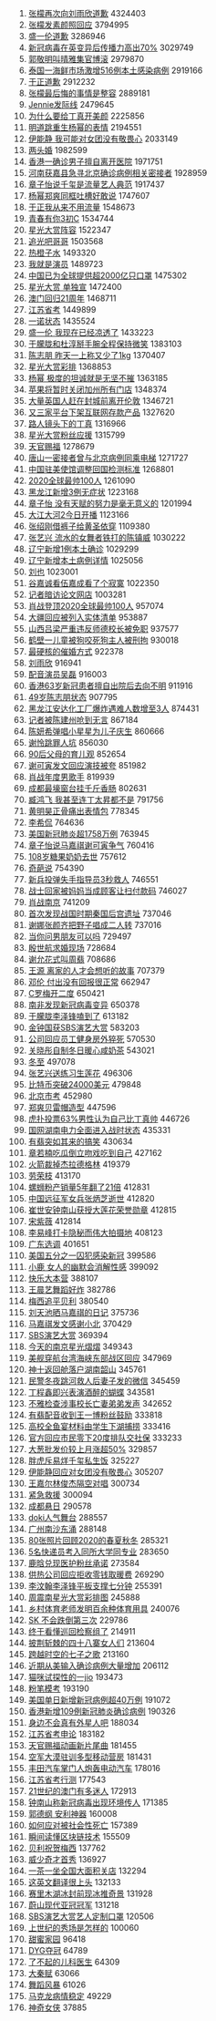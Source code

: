 1. [张檬再次向刘雨欣道歉](https://s.weibo.com/weibo?q=%E5%BC%A0%E6%AA%AC%E5%86%8D%E6%AC%A1%E5%90%91%E5%88%98%E9%9B%A8%E6%AC%A3%E9%81%93%E6%AD%89&Refer=top) 4324403
1. [张檬发素颜照回应](https://s.weibo.com/weibo?q=%E5%BC%A0%E6%AA%AC%E5%8F%91%E7%B4%A0%E9%A2%9C%E7%85%A7%E5%9B%9E%E5%BA%94&Refer=top) 3794995
1. [盛一伦道歉](https://s.weibo.com/weibo?q=%23%E7%9B%9B%E4%B8%80%E4%BC%A6%E9%81%93%E6%AD%89%23&Refer=top) 3286946
1. [新冠病毒在英变异后传播力高出70%](https://s.weibo.com/weibo?q=%23%E6%96%B0%E5%86%A0%E7%97%85%E6%AF%92%E5%9C%A8%E8%8B%B1%E5%8F%98%E5%BC%82%E5%90%8E%E4%BC%A0%E6%92%AD%E5%8A%9B%E9%AB%98%E5%87%BA70%25%23&Refer=top) 3029749
1. [郭敬明叫晴雅集官博滚](https://s.weibo.com/weibo?q=%23%E9%83%AD%E6%95%AC%E6%98%8E%E5%8F%AB%E6%99%B4%E9%9B%85%E9%9B%86%E5%AE%98%E5%8D%9A%E6%BB%9A%23&Refer=top) 2979870
1. [泰国一海鲜市场激增516例本土感染病例](https://s.weibo.com/weibo?q=%23%E6%B3%B0%E5%9B%BD%E4%B8%80%E6%B5%B7%E9%B2%9C%E5%B8%82%E5%9C%BA%E6%BF%80%E5%A2%9E516%E4%BE%8B%E6%9C%AC%E5%9C%9F%E6%84%9F%E6%9F%93%E7%97%85%E4%BE%8B%23&Refer=top) 2919166
1. [于正道歉](https://s.weibo.com/weibo?q=%23%E4%BA%8E%E6%AD%A3%E9%81%93%E6%AD%89%23&Refer=top) 2912232
1. [张檬最后悔的事情是整容](https://s.weibo.com/weibo?q=%23%E5%BC%A0%E6%AA%AC%E6%9C%80%E5%90%8E%E6%82%94%E7%9A%84%E4%BA%8B%E6%83%85%E6%98%AF%E6%95%B4%E5%AE%B9%23&Refer=top) 2889181
1. [Jennie发际线](https://s.weibo.com/weibo?q=%23Jennie%E5%8F%91%E9%99%85%E7%BA%BF%23&Refer=top) 2479645
1. [为什么要给丁真开美颜](https://s.weibo.com/weibo?q=%E4%B8%BA%E4%BB%80%E4%B9%88%E8%A6%81%E7%BB%99%E4%B8%81%E7%9C%9F%E5%BC%80%E7%BE%8E%E9%A2%9C&Refer=top) 2225856
1. [明道跳重生杨幂的表情](https://s.weibo.com/weibo?q=%23%E6%98%8E%E9%81%93%E8%B7%B3%E9%87%8D%E7%94%9F%E6%9D%A8%E5%B9%82%E7%9A%84%E8%A1%A8%E6%83%85%23&Refer=top) 2194551
1. [伊能静 我可能对女团没有敬畏心](https://s.weibo.com/weibo?q=%E4%BC%8A%E8%83%BD%E9%9D%99%20%E6%88%91%E5%8F%AF%E8%83%BD%E5%AF%B9%E5%A5%B3%E5%9B%A2%E6%B2%A1%E6%9C%89%E6%95%AC%E7%95%8F%E5%BF%83&Refer=top) 2033149
1. [两头婚](https://s.weibo.com/weibo?q=%E4%B8%A4%E5%A4%B4%E5%A9%9A&Refer=top) 1982599
1. [香港一确诊男子擅自离开医院](https://s.weibo.com/weibo?q=%23%E9%A6%99%E6%B8%AF%E4%B8%80%E7%A1%AE%E8%AF%8A%E7%94%B7%E5%AD%90%E6%93%85%E8%87%AA%E7%A6%BB%E5%BC%80%E5%8C%BB%E9%99%A2%23&Refer=top) 1971751
1. [河南获嘉县急寻北京确诊病例相关密接者](https://s.weibo.com/weibo?q=%23%E6%B2%B3%E5%8D%97%E8%8E%B7%E5%98%89%E5%8E%BF%E6%80%A5%E5%AF%BB%E5%8C%97%E4%BA%AC%E7%A1%AE%E8%AF%8A%E7%97%85%E4%BE%8B%E7%9B%B8%E5%85%B3%E5%AF%86%E6%8E%A5%E8%80%85%23&Refer=top) 1928959
1. [章子怡说千玺是流量艺人典范](https://s.weibo.com/weibo?q=%23%E7%AB%A0%E5%AD%90%E6%80%A1%E8%AF%B4%E5%8D%83%E7%8E%BA%E6%98%AF%E6%B5%81%E9%87%8F%E8%89%BA%E4%BA%BA%E5%85%B8%E8%8C%83%23&Refer=top) 1917437
1. [杨幂郑爽同框吐槽好敢说](https://s.weibo.com/weibo?q=%23%E6%9D%A8%E5%B9%82%E9%83%91%E7%88%BD%E5%90%8C%E6%A1%86%E5%90%90%E6%A7%BD%E5%A5%BD%E6%95%A2%E8%AF%B4%23&Refer=top) 1747607
1. [于正我从来不用流量](https://s.weibo.com/weibo?q=%23%E4%BA%8E%E6%AD%A3%E6%88%91%E4%BB%8E%E6%9D%A5%E4%B8%8D%E7%94%A8%E6%B5%81%E9%87%8F%23&Refer=top) 1548673
1. [青春有你3初C](https://s.weibo.com/weibo?q=%23%E9%9D%92%E6%98%A5%E6%9C%89%E4%BD%A03%E5%88%9DC%23&Refer=top) 1534744
1. [星光大赏阵容](https://s.weibo.com/weibo?q=%E6%98%9F%E5%85%89%E5%A4%A7%E8%B5%8F%E9%98%B5%E5%AE%B9&Refer=top) 1522347
1. [追光吧哥哥](https://s.weibo.com/weibo?q=%E8%BF%BD%E5%85%89%E5%90%A7%E5%93%A5%E5%93%A5&Refer=top) 1503568
1. [热橙子水](https://s.weibo.com/weibo?q=%E7%83%AD%E6%A9%99%E5%AD%90%E6%B0%B4&Refer=top) 1493320
1. [我就是演员](https://s.weibo.com/weibo?q=%E6%88%91%E5%B0%B1%E6%98%AF%E6%BC%94%E5%91%98&Refer=top) 1489723
1. [中国已为全球提供超2000亿只口罩](https://s.weibo.com/weibo?q=%23%E4%B8%AD%E5%9B%BD%E5%B7%B2%E4%B8%BA%E5%85%A8%E7%90%83%E6%8F%90%E4%BE%9B%E8%B6%852000%E4%BA%BF%E5%8F%AA%E5%8F%A3%E7%BD%A9%23&Refer=top) 1475302
1. [星光大赏 单独宣](https://s.weibo.com/weibo?q=%E6%98%9F%E5%85%89%E5%A4%A7%E8%B5%8F%20%E5%8D%95%E7%8B%AC%E5%AE%A3&Refer=top) 1472400
1. [澳门回归21周年](https://s.weibo.com/weibo?q=%23%E6%BE%B3%E9%97%A8%E5%9B%9E%E5%BD%9221%E5%91%A8%E5%B9%B4%23&Refer=top) 1468711
1. [江苏省考](https://s.weibo.com/weibo?q=%E6%B1%9F%E8%8B%8F%E7%9C%81%E8%80%83&Refer=top) 1449899
1. [一诺状态](https://s.weibo.com/weibo?q=%23%E4%B8%80%E8%AF%BA%E7%8A%B6%E6%80%81%23&Refer=top) 1435524
1. [盛一伦 我现在已经凉透了](https://s.weibo.com/weibo?q=%E7%9B%9B%E4%B8%80%E4%BC%A6%20%E6%88%91%E7%8E%B0%E5%9C%A8%E5%B7%B2%E7%BB%8F%E5%87%89%E9%80%8F%E4%BA%86&Refer=top) 1433223
1. [于朦胧和杜淳掰手腕全程保持微笑](https://s.weibo.com/weibo?q=%E4%BA%8E%E6%9C%A6%E8%83%A7%E5%92%8C%E6%9D%9C%E6%B7%B3%E6%8E%B0%E6%89%8B%E8%85%95%E5%85%A8%E7%A8%8B%E4%BF%9D%E6%8C%81%E5%BE%AE%E7%AC%91&Refer=top) 1383103
1. [陈志朋 昨天一上称又少了1kg](https://s.weibo.com/weibo?q=%E9%99%88%E5%BF%97%E6%9C%8B%20%E6%98%A8%E5%A4%A9%E4%B8%80%E4%B8%8A%E7%A7%B0%E5%8F%88%E5%B0%91%E4%BA%861kg&Refer=top) 1370407
1. [星光大赏彩排](https://s.weibo.com/weibo?q=%E6%98%9F%E5%85%89%E5%A4%A7%E8%B5%8F%E5%BD%A9%E6%8E%92&Refer=top) 1368853
1. [杨幂 极度的坦诚就是无坚不摧](https://s.weibo.com/weibo?q=%E6%9D%A8%E5%B9%82%20%E6%9E%81%E5%BA%A6%E7%9A%84%E5%9D%A6%E8%AF%9A%E5%B0%B1%E6%98%AF%E6%97%A0%E5%9D%9A%E4%B8%8D%E6%91%A7&Refer=top) 1363185
1. [苹果将暂时关闭加州所有门店](https://s.weibo.com/weibo?q=%E8%8B%B9%E6%9E%9C%E5%B0%86%E6%9A%82%E6%97%B6%E5%85%B3%E9%97%AD%E5%8A%A0%E5%B7%9E%E6%89%80%E6%9C%89%E9%97%A8%E5%BA%97&Refer=top) 1348374
1. [大量英国人赶在封城前离开伦敦](https://s.weibo.com/weibo?q=%23%E5%A4%A7%E9%87%8F%E8%8B%B1%E5%9B%BD%E4%BA%BA%E8%B5%B6%E5%9C%A8%E5%B0%81%E5%9F%8E%E5%89%8D%E7%A6%BB%E5%BC%80%E4%BC%A6%E6%95%A6%23&Refer=top) 1346721
1. [又三家平台下架互联网存款产品](https://s.weibo.com/weibo?q=%E5%8F%88%E4%B8%89%E5%AE%B6%E5%B9%B3%E5%8F%B0%E4%B8%8B%E6%9E%B6%E4%BA%92%E8%81%94%E7%BD%91%E5%AD%98%E6%AC%BE%E4%BA%A7%E5%93%81&Refer=top) 1327620
1. [路人镜头下的丁真](https://s.weibo.com/weibo?q=%23%E8%B7%AF%E4%BA%BA%E9%95%9C%E5%A4%B4%E4%B8%8B%E7%9A%84%E4%B8%81%E7%9C%9F%23&Refer=top) 1316966
1. [星光大赏粉丝应援](https://s.weibo.com/weibo?q=%E6%98%9F%E5%85%89%E5%A4%A7%E8%B5%8F%E7%B2%89%E4%B8%9D%E5%BA%94%E6%8F%B4&Refer=top) 1315799
1. [天官赐福](https://s.weibo.com/weibo?q=%E5%A4%A9%E5%AE%98%E8%B5%90%E7%A6%8F&Refer=top) 1278679
1. [唐山一密接者曾与北京病例同乘电梯](https://s.weibo.com/weibo?q=%23%E5%94%90%E5%B1%B1%E4%B8%80%E5%AF%86%E6%8E%A5%E8%80%85%E6%9B%BE%E4%B8%8E%E5%8C%97%E4%BA%AC%E7%97%85%E4%BE%8B%E5%90%8C%E4%B9%98%E7%94%B5%E6%A2%AF%23&Refer=top) 1271727
1. [中国驻美使馆调整回国检测标准](https://s.weibo.com/weibo?q=%E4%B8%AD%E5%9B%BD%E9%A9%BB%E7%BE%8E%E4%BD%BF%E9%A6%86%E8%B0%83%E6%95%B4%E5%9B%9E%E5%9B%BD%E6%A3%80%E6%B5%8B%E6%A0%87%E5%87%86&Refer=top) 1268801
1. [2020全球最帅100人](https://s.weibo.com/weibo?q=%232020%E5%85%A8%E7%90%83%E6%9C%80%E5%B8%85100%E4%BA%BA%23&Refer=top) 1261090
1. [黑龙江新增3例无症状](https://s.weibo.com/weibo?q=%E9%BB%91%E9%BE%99%E6%B1%9F%E6%96%B0%E5%A2%9E3%E4%BE%8B%E6%97%A0%E7%97%87%E7%8A%B6&Refer=top) 1223168
1. [章子怡 没有天赋的努力是毫无意义的](https://s.weibo.com/weibo?q=%E7%AB%A0%E5%AD%90%E6%80%A1%20%E6%B2%A1%E6%9C%89%E5%A4%A9%E8%B5%8B%E7%9A%84%E5%8A%AA%E5%8A%9B%E6%98%AF%E6%AF%AB%E6%97%A0%E6%84%8F%E4%B9%89%E7%9A%84&Refer=top) 1201994
1. [大江大河2今日开播](https://s.weibo.com/weibo?q=%23%E5%A4%A7%E6%B1%9F%E5%A4%A7%E6%B2%B32%E4%BB%8A%E6%97%A5%E5%BC%80%E6%92%AD%23&Refer=top) 1123166
1. [张绍刚借裤子给黄圣依穿](https://s.weibo.com/weibo?q=%23%E5%BC%A0%E7%BB%8D%E5%88%9A%E5%80%9F%E8%A3%A4%E5%AD%90%E7%BB%99%E9%BB%84%E5%9C%A3%E4%BE%9D%E7%A9%BF%23&Refer=top) 1109380
1. [张艺兴 流水的女舞者铁打的陈镇威](https://s.weibo.com/weibo?q=%E5%BC%A0%E8%89%BA%E5%85%B4%20%E6%B5%81%E6%B0%B4%E7%9A%84%E5%A5%B3%E8%88%9E%E8%80%85%E9%93%81%E6%89%93%E7%9A%84%E9%99%88%E9%95%87%E5%A8%81&Refer=top) 1030222
1. [辽宁新增1例本土确诊](https://s.weibo.com/weibo?q=%23%E8%BE%BD%E5%AE%81%E6%96%B0%E5%A2%9E1%E4%BE%8B%E6%9C%AC%E5%9C%9F%E7%A1%AE%E8%AF%8A%23&Refer=top) 1029299
1. [辽宁新增本土病例详情](https://s.weibo.com/weibo?q=%23%E8%BE%BD%E5%AE%81%E6%96%B0%E5%A2%9E%E6%9C%AC%E5%9C%9F%E7%97%85%E4%BE%8B%E8%AF%A6%E6%83%85%23&Refer=top) 1025056
1. [刘也](https://s.weibo.com/weibo?q=%E5%88%98%E4%B9%9F&Refer=top) 1023001
1. [谷嘉诚看伍嘉成看了个寂寞](https://s.weibo.com/weibo?q=%23%E8%B0%B7%E5%98%89%E8%AF%9A%E7%9C%8B%E4%BC%8D%E5%98%89%E6%88%90%E7%9C%8B%E4%BA%86%E4%B8%AA%E5%AF%82%E5%AF%9E%23&Refer=top) 1022350
1. [记者暗访论文网店](https://s.weibo.com/weibo?q=%23%E8%AE%B0%E8%80%85%E6%9A%97%E8%AE%BF%E8%AE%BA%E6%96%87%E7%BD%91%E5%BA%97%23&Refer=top) 1003281
1. [肖战登顶2020全球最帅100人](https://s.weibo.com/weibo?q=%E8%82%96%E6%88%98%E7%99%BB%E9%A1%B62020%E5%85%A8%E7%90%83%E6%9C%80%E5%B8%85100%E4%BA%BA&Refer=top) 957074
1. [大疆回应被列入实体清单](https://s.weibo.com/weibo?q=%23%E5%A4%A7%E7%96%86%E5%9B%9E%E5%BA%94%E8%A2%AB%E5%88%97%E5%85%A5%E5%AE%9E%E4%BD%93%E6%B8%85%E5%8D%95%23&Refer=top) 953887
1. [山西吕梁严重违反师德校长被免职](https://s.weibo.com/weibo?q=%23%E5%B1%B1%E8%A5%BF%E5%90%95%E6%A2%81%E4%B8%A5%E9%87%8D%E8%BF%9D%E5%8F%8D%E5%B8%88%E5%BE%B7%E6%A0%A1%E9%95%BF%E8%A2%AB%E5%85%8D%E8%81%8C%23&Refer=top) 937577
1. [鹤壁一儿童被狗咬死狗主人被刑拘](https://s.weibo.com/weibo?q=%23%E9%B9%A4%E5%A3%81%E4%B8%80%E5%84%BF%E7%AB%A5%E8%A2%AB%E7%8B%97%E5%92%AC%E6%AD%BB%E7%8B%97%E4%B8%BB%E4%BA%BA%E8%A2%AB%E5%88%91%E6%8B%98%23&Refer=top) 930018
1. [最硬核的催婚方式](https://s.weibo.com/weibo?q=%23%E6%9C%80%E7%A1%AC%E6%A0%B8%E7%9A%84%E5%82%AC%E5%A9%9A%E6%96%B9%E5%BC%8F%23&Refer=top) 922378
1. [刘雨欣](https://s.weibo.com/weibo?q=%E5%88%98%E9%9B%A8%E6%AC%A3&Refer=top) 916941
1. [配音演员吴磊](https://s.weibo.com/weibo?q=%23%E9%85%8D%E9%9F%B3%E6%BC%94%E5%91%98%E5%90%B4%E7%A3%8A%23&Refer=top) 916003
1. [香港63岁新冠患者擅自出院后去向不明](https://s.weibo.com/weibo?q=%23%E9%A6%99%E6%B8%AF63%E5%B2%81%E6%96%B0%E5%86%A0%E6%82%A3%E8%80%85%E6%93%85%E8%87%AA%E5%87%BA%E9%99%A2%E5%90%8E%E5%8E%BB%E5%90%91%E4%B8%8D%E6%98%8E%23&Refer=top) 911916
1. [49岁陈志朋状态](https://s.weibo.com/weibo?q=49%E5%B2%81%E9%99%88%E5%BF%97%E6%9C%8B%E7%8A%B6%E6%80%81&Refer=top) 907795
1. [黑龙江安达化工厂爆炸遇难人数增至3人](https://s.weibo.com/weibo?q=%23%E9%BB%91%E9%BE%99%E6%B1%9F%E5%AE%89%E8%BE%BE%E5%8C%96%E5%B7%A5%E5%8E%82%E7%88%86%E7%82%B8%E9%81%87%E9%9A%BE%E4%BA%BA%E6%95%B0%E5%A2%9E%E8%87%B33%E4%BA%BA%23&Refer=top) 874431
1. [记者被陈建州呛到无言](https://s.weibo.com/weibo?q=%E8%AE%B0%E8%80%85%E8%A2%AB%E9%99%88%E5%BB%BA%E5%B7%9E%E5%91%9B%E5%88%B0%E6%97%A0%E8%A8%80&Refer=top) 867184
1. [陈妍希弹唱小星星为儿子庆生](https://s.weibo.com/weibo?q=%E9%99%88%E5%A6%8D%E5%B8%8C%E5%BC%B9%E5%94%B1%E5%B0%8F%E6%98%9F%E6%98%9F%E4%B8%BA%E5%84%BF%E5%AD%90%E5%BA%86%E7%94%9F&Refer=top) 860666
1. [谢怜跳罪人坑](https://s.weibo.com/weibo?q=%23%E8%B0%A2%E6%80%9C%E8%B7%B3%E7%BD%AA%E4%BA%BA%E5%9D%91%23&Refer=top) 856030
1. [90后父母的育儿观](https://s.weibo.com/weibo?q=%2390%E5%90%8E%E7%88%B6%E6%AF%8D%E7%9A%84%E8%82%B2%E5%84%BF%E8%A7%82%23&Refer=top) 852654
1. [谢可寅发文回应演技被夸](https://s.weibo.com/weibo?q=%23%E8%B0%A2%E5%8F%AF%E5%AF%85%E5%8F%91%E6%96%87%E5%9B%9E%E5%BA%94%E6%BC%94%E6%8A%80%E8%A2%AB%E5%A4%B8%23&Refer=top) 851982
1. [肖战年度男歌手](https://s.weibo.com/weibo?q=%23%E8%82%96%E6%88%98%E5%B9%B4%E5%BA%A6%E7%94%B7%E6%AD%8C%E6%89%8B%23&Refer=top) 819939
1. [成都最壕窗台挂千斤香肠](https://s.weibo.com/weibo?q=%E6%88%90%E9%83%BD%E6%9C%80%E5%A3%95%E7%AA%97%E5%8F%B0%E6%8C%82%E5%8D%83%E6%96%A4%E9%A6%99%E8%82%A0&Refer=top) 802631
1. [臧鸿飞 我甚至连丁太昇都不是](https://s.weibo.com/weibo?q=%E8%87%A7%E9%B8%BF%E9%A3%9E%20%E6%88%91%E7%94%9A%E8%87%B3%E8%BF%9E%E4%B8%81%E5%A4%AA%E6%98%87%E9%83%BD%E4%B8%8D%E6%98%AF&Refer=top) 791756
1. [黄明昊正骨痛出表情包](https://s.weibo.com/weibo?q=%23%E9%BB%84%E6%98%8E%E6%98%8A%E6%AD%A3%E9%AA%A8%E7%97%9B%E5%87%BA%E8%A1%A8%E6%83%85%E5%8C%85%23&Refer=top) 778345
1. [李希侃](https://s.weibo.com/weibo?q=%E6%9D%8E%E5%B8%8C%E4%BE%83&Refer=top) 764636
1. [美国新冠肺炎超1758万例](https://s.weibo.com/weibo?q=%23%E7%BE%8E%E5%9B%BD%E6%96%B0%E5%86%A0%E8%82%BA%E7%82%8E%E8%B6%851758%E4%B8%87%E4%BE%8B%23&Refer=top) 763945
1. [章子怡说马嘉祺谢可寅争气](https://s.weibo.com/weibo?q=%23%E7%AB%A0%E5%AD%90%E6%80%A1%E8%AF%B4%E9%A9%AC%E5%98%89%E7%A5%BA%E8%B0%A2%E5%8F%AF%E5%AF%85%E4%BA%89%E6%B0%94%23&Refer=top) 760416
1. [108岁糖果奶奶去世](https://s.weibo.com/weibo?q=%23108%E5%B2%81%E7%B3%96%E6%9E%9C%E5%A5%B6%E5%A5%B6%E5%8E%BB%E4%B8%96%23&Refer=top) 757612
1. [奇葩说](https://s.weibo.com/weibo?q=%E5%A5%87%E8%91%A9%E8%AF%B4&Refer=top) 754390
1. [新兵投弹失手指导员3秒救人](https://s.weibo.com/weibo?q=%E6%96%B0%E5%85%B5%E6%8A%95%E5%BC%B9%E5%A4%B1%E6%89%8B%E6%8C%87%E5%AF%BC%E5%91%983%E7%A7%92%E6%95%91%E4%BA%BA&Refer=top) 746551
1. [战士回家被妈妈当成顾客让扫付款码](https://s.weibo.com/weibo?q=%23%E6%88%98%E5%A3%AB%E5%9B%9E%E5%AE%B6%E8%A2%AB%E5%A6%88%E5%A6%88%E5%BD%93%E6%88%90%E9%A1%BE%E5%AE%A2%E8%AE%A9%E6%89%AB%E4%BB%98%E6%AC%BE%E7%A0%81%23&Refer=top) 746027
1. [肖战南京](https://s.weibo.com/weibo?q=%E8%82%96%E6%88%98%E5%8D%97%E4%BA%AC&Refer=top) 741209
1. [首次发现战国时期秦国后宫遗址](https://s.weibo.com/weibo?q=%E9%A6%96%E6%AC%A1%E5%8F%91%E7%8E%B0%E6%88%98%E5%9B%BD%E6%97%B6%E6%9C%9F%E7%A7%A6%E5%9B%BD%E5%90%8E%E5%AE%AB%E9%81%97%E5%9D%80&Refer=top) 737046
1. [谢娜张颜齐把野子唱成二人转](https://s.weibo.com/weibo?q=%23%E8%B0%A2%E5%A8%9C%E5%BC%A0%E9%A2%9C%E9%BD%90%E6%8A%8A%E9%87%8E%E5%AD%90%E5%94%B1%E6%88%90%E4%BA%8C%E4%BA%BA%E8%BD%AC%23&Refer=top) 737016
1. [当你问男朋友可以吗](https://s.weibo.com/weibo?q=%23%E5%BD%93%E4%BD%A0%E9%97%AE%E7%94%B7%E6%9C%8B%E5%8F%8B%E5%8F%AF%E4%BB%A5%E5%90%97%23&Refer=top) 729497
1. [殷世航求婚现场](https://s.weibo.com/weibo?q=%23%E6%AE%B7%E4%B8%96%E8%88%AA%E6%B1%82%E5%A9%9A%E7%8E%B0%E5%9C%BA%23&Refer=top) 728684
1. [谢允花式叫周翡](https://s.weibo.com/weibo?q=%23%E8%B0%A2%E5%85%81%E8%8A%B1%E5%BC%8F%E5%8F%AB%E5%91%A8%E7%BF%A1%23&Refer=top) 708686
1. [王源 离家的人才会想听的故事](https://s.weibo.com/weibo?q=%E7%8E%8B%E6%BA%90%20%E7%A6%BB%E5%AE%B6%E7%9A%84%E4%BA%BA%E6%89%8D%E4%BC%9A%E6%83%B3%E5%90%AC%E7%9A%84%E6%95%85%E4%BA%8B&Refer=top) 707379
1. [邓伦 付出没有回报很正常](https://s.weibo.com/weibo?q=%E9%82%93%E4%BC%A6%20%E4%BB%98%E5%87%BA%E6%B2%A1%E6%9C%89%E5%9B%9E%E6%8A%A5%E5%BE%88%E6%AD%A3%E5%B8%B8&Refer=top) 662947
1. [C罗梅开二度](https://s.weibo.com/weibo?q=C%E7%BD%97%E6%A2%85%E5%BC%80%E4%BA%8C%E5%BA%A6&Refer=top) 650421
1. [南非发现新冠病毒变异](https://s.weibo.com/weibo?q=%23%E5%8D%97%E9%9D%9E%E5%8F%91%E7%8E%B0%E6%96%B0%E5%86%A0%E7%97%85%E6%AF%92%E5%8F%98%E5%BC%82%23&Refer=top) 650378
1. [于朦胧李泽锋嗑到了](https://s.weibo.com/weibo?q=%23%E4%BA%8E%E6%9C%A6%E8%83%A7%E6%9D%8E%E6%B3%BD%E9%94%8B%E5%97%91%E5%88%B0%E4%BA%86%23&Refer=top) 613182
1. [金钟国获SBS演艺大赏](https://s.weibo.com/weibo?q=%E9%87%91%E9%92%9F%E5%9B%BD%E8%8E%B7SBS%E6%BC%94%E8%89%BA%E5%A4%A7%E8%B5%8F&Refer=top) 583203
1. [公司回应员工健身房外猝死](https://s.weibo.com/weibo?q=%E5%85%AC%E5%8F%B8%E5%9B%9E%E5%BA%94%E5%91%98%E5%B7%A5%E5%81%A5%E8%BA%AB%E6%88%BF%E5%A4%96%E7%8C%9D%E6%AD%BB&Refer=top) 570530
1. [关晓彤自制冬日暖心咸奶茶](https://s.weibo.com/weibo?q=%E5%85%B3%E6%99%93%E5%BD%A4%E8%87%AA%E5%88%B6%E5%86%AC%E6%97%A5%E6%9A%96%E5%BF%83%E5%92%B8%E5%A5%B6%E8%8C%B6&Refer=top) 543021
1. [冬至](https://s.weibo.com/weibo?q=%E5%86%AC%E8%87%B3&Refer=top) 497078
1. [张艺兴送练习生莲花](https://s.weibo.com/weibo?q=%23%E5%BC%A0%E8%89%BA%E5%85%B4%E9%80%81%E7%BB%83%E4%B9%A0%E7%94%9F%E8%8E%B2%E8%8A%B1%23&Refer=top) 496306
1. [比特币突破24000美元](https://s.weibo.com/weibo?q=%E6%AF%94%E7%89%B9%E5%B8%81%E7%AA%81%E7%A0%B424000%E7%BE%8E%E5%85%83&Refer=top) 479848
1. [北京市考](https://s.weibo.com/weibo?q=%E5%8C%97%E4%BA%AC%E5%B8%82%E8%80%83&Refer=top) 452980
1. [郑爽贝雷帽造型](https://s.weibo.com/weibo?q=%23%E9%83%91%E7%88%BD%E8%B4%9D%E9%9B%B7%E5%B8%BD%E9%80%A0%E5%9E%8B%23&Refer=top) 447596
1. [虎扑投票63%男性认为自己比丁真帅](https://s.weibo.com/weibo?q=%23%E8%99%8E%E6%89%91%E6%8A%95%E7%A5%A863%25%E7%94%B7%E6%80%A7%E8%AE%A4%E4%B8%BA%E8%87%AA%E5%B7%B1%E6%AF%94%E4%B8%81%E7%9C%9F%E5%B8%85%23&Refer=top) 446726
1. [国网湖南电力全面进入战时状态](https://s.weibo.com/weibo?q=%23%E5%9B%BD%E7%BD%91%E6%B9%96%E5%8D%97%E7%94%B5%E5%8A%9B%E5%85%A8%E9%9D%A2%E8%BF%9B%E5%85%A5%E6%88%98%E6%97%B6%E7%8A%B6%E6%80%81%23&Refer=top) 435331
1. [有翡突如其来的搞笑](https://s.weibo.com/weibo?q=%23%E6%9C%89%E7%BF%A1%E7%AA%81%E5%A6%82%E5%85%B6%E6%9D%A5%E7%9A%84%E6%90%9E%E7%AC%91%23&Refer=top) 430634
1. [章若楠吃瓜倒立吻戏吃到自己](https://s.weibo.com/weibo?q=%23%E7%AB%A0%E8%8B%A5%E6%A5%A0%E5%90%83%E7%93%9C%E5%80%92%E7%AB%8B%E5%90%BB%E6%88%8F%E5%90%83%E5%88%B0%E8%87%AA%E5%B7%B1%23&Refer=top) 427162
1. [火箭裁掉杰拉德格林](https://s.weibo.com/weibo?q=%E7%81%AB%E7%AE%AD%E8%A3%81%E6%8E%89%E6%9D%B0%E6%8B%89%E5%BE%B7%E6%A0%BC%E6%9E%97&Refer=top) 419379
1. [劳荣枝](https://s.weibo.com/weibo?q=%E5%8A%B3%E8%8D%A3%E6%9E%9D&Refer=top) 413170
1. [螺蛳粉产销量5年翻了21倍](https://s.weibo.com/weibo?q=%23%E8%9E%BA%E8%9B%B3%E7%B2%89%E4%BA%A7%E9%94%80%E9%87%8F5%E5%B9%B4%E7%BF%BB%E4%BA%8621%E5%80%8D%23&Refer=top) 412831
1. [中国远征军女兵张炳芝逝世](https://s.weibo.com/weibo?q=%23%E4%B8%AD%E5%9B%BD%E8%BF%9C%E5%BE%81%E5%86%9B%E5%A5%B3%E5%85%B5%E5%BC%A0%E7%82%B3%E8%8A%9D%E9%80%9D%E4%B8%96%23&Refer=top) 412820
1. [崔世安钟南山获授大莲花荣誉勋章](https://s.weibo.com/weibo?q=%E5%B4%94%E4%B8%96%E5%AE%89%E9%92%9F%E5%8D%97%E5%B1%B1%E8%8E%B7%E6%8E%88%E5%A4%A7%E8%8E%B2%E8%8A%B1%E8%8D%A3%E8%AA%89%E5%8B%8B%E7%AB%A0&Refer=top) 412815
1. [宋紫薇](https://s.weibo.com/weibo?q=%E5%AE%8B%E7%B4%AB%E8%96%87&Refer=top) 412814
1. [李易峰打卡隐秘而伟大拍摄地](https://s.weibo.com/weibo?q=%23%E6%9D%8E%E6%98%93%E5%B3%B0%E6%89%93%E5%8D%A1%E9%9A%90%E7%A7%98%E8%80%8C%E4%BC%9F%E5%A4%A7%E6%8B%8D%E6%91%84%E5%9C%B0%23&Refer=top) 408123
1. [广东选调](https://s.weibo.com/weibo?q=%E5%B9%BF%E4%B8%9C%E9%80%89%E8%B0%83&Refer=top) 401651
1. [美国五分之一囚犯感染新冠](https://s.weibo.com/weibo?q=%23%E7%BE%8E%E5%9B%BD%E4%BA%94%E5%88%86%E4%B9%8B%E4%B8%80%E5%9B%9A%E7%8A%AF%E6%84%9F%E6%9F%93%E6%96%B0%E5%86%A0%23&Refer=top) 399586
1. [小鹿 女人的幽默会消解性感](https://s.weibo.com/weibo?q=%E5%B0%8F%E9%B9%BF%20%E5%A5%B3%E4%BA%BA%E7%9A%84%E5%B9%BD%E9%BB%98%E4%BC%9A%E6%B6%88%E8%A7%A3%E6%80%A7%E6%84%9F&Refer=top) 399092
1. [快乐大本营](https://s.weibo.com/weibo?q=%E5%BF%AB%E4%B9%90%E5%A4%A7%E6%9C%AC%E8%90%A5&Refer=top) 388107
1. [王晨艺舞蹈好炸](https://s.weibo.com/weibo?q=%23%E7%8E%8B%E6%99%A8%E8%89%BA%E8%88%9E%E8%B9%88%E5%A5%BD%E7%82%B8%23&Refer=top) 382786
1. [梅西追平贝利](https://s.weibo.com/weibo?q=%E6%A2%85%E8%A5%BF%E8%BF%BD%E5%B9%B3%E8%B4%9D%E5%88%A9&Refer=top) 380540
1. [刘天池晒马嘉祺的日记](https://s.weibo.com/weibo?q=%23%E5%88%98%E5%A4%A9%E6%B1%A0%E6%99%92%E9%A9%AC%E5%98%89%E7%A5%BA%E7%9A%84%E6%97%A5%E8%AE%B0%23&Refer=top) 375736
1. [马嘉祺发文感谢小北](https://s.weibo.com/weibo?q=%23%E9%A9%AC%E5%98%89%E7%A5%BA%E5%8F%91%E6%96%87%E6%84%9F%E8%B0%A2%E5%B0%8F%E5%8C%97%23&Refer=top) 370429
1. [SBS演艺大赏](https://s.weibo.com/weibo?q=SBS%E6%BC%94%E8%89%BA%E5%A4%A7%E8%B5%8F&Refer=top) 369394
1. [今天的南京星光熠熠](https://s.weibo.com/weibo?q=%23%E4%BB%8A%E5%A4%A9%E7%9A%84%E5%8D%97%E4%BA%AC%E6%98%9F%E5%85%89%E7%86%A0%E7%86%A0%23&Refer=top) 349343
1. [美舰穿航台湾海峡东部战区回应](https://s.weibo.com/weibo?q=%23%E7%BE%8E%E8%88%B0%E7%A9%BF%E8%88%AA%E5%8F%B0%E6%B9%BE%E6%B5%B7%E5%B3%A1%E4%B8%9C%E9%83%A8%E6%88%98%E5%8C%BA%E5%9B%9E%E5%BA%94%23&Refer=top) 347969
1. [神十返回舱落户湖南韶山](https://s.weibo.com/weibo?q=%23%E7%A5%9E%E5%8D%81%E8%BF%94%E5%9B%9E%E8%88%B1%E8%90%BD%E6%88%B7%E6%B9%96%E5%8D%97%E9%9F%B6%E5%B1%B1%23&Refer=top) 345761
1. [民警冬夜跳河救人后妻子发的微信](https://s.weibo.com/weibo?q=%23%E6%B0%91%E8%AD%A6%E5%86%AC%E5%A4%9C%E8%B7%B3%E6%B2%B3%E6%95%91%E4%BA%BA%E5%90%8E%E5%A6%BB%E5%AD%90%E5%8F%91%E7%9A%84%E5%BE%AE%E4%BF%A1%23&Refer=top) 345459
1. [丁程鑫即兴表演酒醉的蝴蝶](https://s.weibo.com/weibo?q=%E4%B8%81%E7%A8%8B%E9%91%AB%E5%8D%B3%E5%85%B4%E8%A1%A8%E6%BC%94%E9%85%92%E9%86%89%E7%9A%84%E8%9D%B4%E8%9D%B6&Refer=top) 343581
1. [不雅检查涉事校长亡妻弟弟发声](https://s.weibo.com/weibo?q=%E4%B8%8D%E9%9B%85%E6%A3%80%E6%9F%A5%E6%B6%89%E4%BA%8B%E6%A0%A1%E9%95%BF%E4%BA%A1%E5%A6%BB%E5%BC%9F%E5%BC%9F%E5%8F%91%E5%A3%B0&Refer=top) 342652
1. [有翡配音收到王一博粉丝鼓励](https://s.weibo.com/weibo?q=%23%E6%9C%89%E7%BF%A1%E9%85%8D%E9%9F%B3%E6%94%B6%E5%88%B0%E7%8E%8B%E4%B8%80%E5%8D%9A%E7%B2%89%E4%B8%9D%E9%BC%93%E5%8A%B1%23&Refer=top) 333818
1. [高校全鱼宴材料由学生下湖捕捞](https://s.weibo.com/weibo?q=%23%E9%AB%98%E6%A0%A1%E5%85%A8%E9%B1%BC%E5%AE%B4%E6%9D%90%E6%96%99%E7%94%B1%E5%AD%A6%E7%94%9F%E4%B8%8B%E6%B9%96%E6%8D%95%E6%8D%9E%23&Refer=top) 333416
1. [官方回应市民零下20度排队交社保](https://s.weibo.com/weibo?q=%23%E5%AE%98%E6%96%B9%E5%9B%9E%E5%BA%94%E5%B8%82%E6%B0%91%E9%9B%B6%E4%B8%8B20%E5%BA%A6%E6%8E%92%E9%98%9F%E4%BA%A4%E7%A4%BE%E4%BF%9D%23&Refer=top) 333233
1. [大葱批发价较上月涨超50%](https://s.weibo.com/weibo?q=%23%E5%A4%A7%E8%91%B1%E6%89%B9%E5%8F%91%E4%BB%B7%E8%BE%83%E4%B8%8A%E6%9C%88%E6%B6%A8%E8%B6%8550%25%23&Refer=top) 329857
1. [胖虎斥易烊千玺私生饭](https://s.weibo.com/weibo?q=%23%E8%83%96%E8%99%8E%E6%96%A5%E6%98%93%E7%83%8A%E5%8D%83%E7%8E%BA%E7%A7%81%E7%94%9F%E9%A5%AD%23&Refer=top) 325227
1. [伊能静回应对女团没有敬畏心](https://s.weibo.com/weibo?q=%E4%BC%8A%E8%83%BD%E9%9D%99%E5%9B%9E%E5%BA%94%E5%AF%B9%E5%A5%B3%E5%9B%A2%E6%B2%A1%E6%9C%89%E6%95%AC%E7%95%8F%E5%BF%83&Refer=top) 305207
1. [王嘉尔林俊杰隔空对唱](https://s.weibo.com/weibo?q=%E7%8E%8B%E5%98%89%E5%B0%94%E6%9E%97%E4%BF%8A%E6%9D%B0%E9%9A%94%E7%A9%BA%E5%AF%B9%E5%94%B1&Refer=top) 300734
1. [紧急救援](https://s.weibo.com/weibo?q=%E7%B4%A7%E6%80%A5%E6%95%91%E6%8F%B4&Refer=top) 300094
1. [成都悬日](https://s.weibo.com/weibo?q=%23%E6%88%90%E9%83%BD%E6%82%AC%E6%97%A5%23&Refer=top) 290578
1. [doki人气舞台](https://s.weibo.com/weibo?q=doki%E4%BA%BA%E6%B0%94%E8%88%9E%E5%8F%B0&Refer=top) 288557
1. [广州南沙东涌](https://s.weibo.com/weibo?q=%E5%B9%BF%E5%B7%9E%E5%8D%97%E6%B2%99%E4%B8%9C%E6%B6%8C&Refer=top) 288148
1. [80张照片回顾2020的春夏秋冬](https://s.weibo.com/weibo?q=%2380%E5%BC%A0%E7%85%A7%E7%89%87%E5%9B%9E%E9%A1%BE2020%E7%9A%84%E6%98%A5%E5%A4%8F%E7%A7%8B%E5%86%AC%23&Refer=top) 285321
1. [5名快递员考入同所大学同专业](https://s.weibo.com/weibo?q=5%E5%90%8D%E5%BF%AB%E9%80%92%E5%91%98%E8%80%83%E5%85%A5%E5%90%8C%E6%89%80%E5%A4%A7%E5%AD%A6%E5%90%8C%E4%B8%93%E4%B8%9A&Refer=top) 283650
1. [鹿晗兑现医护粉丝承诺](https://s.weibo.com/weibo?q=%23%E9%B9%BF%E6%99%97%E5%85%91%E7%8E%B0%E5%8C%BB%E6%8A%A4%E7%B2%89%E4%B8%9D%E6%89%BF%E8%AF%BA%23&Refer=top) 273584
1. [供热公司回应拒收零钱取暖费](https://s.weibo.com/weibo?q=%E4%BE%9B%E7%83%AD%E5%85%AC%E5%8F%B8%E5%9B%9E%E5%BA%94%E6%8B%92%E6%94%B6%E9%9B%B6%E9%92%B1%E5%8F%96%E6%9A%96%E8%B4%B9&Refer=top) 269290
1. [李汶翰李泽锋平板支撑七分钟](https://s.weibo.com/weibo?q=%23%E6%9D%8E%E6%B1%B6%E7%BF%B0%E6%9D%8E%E6%B3%BD%E9%94%8B%E5%B9%B3%E6%9D%BF%E6%94%AF%E6%92%91%E4%B8%83%E5%88%86%E9%92%9F%23&Refer=top) 255391
1. [周震南星光大赏彩排图](https://s.weibo.com/weibo?q=%23%E5%91%A8%E9%9C%87%E5%8D%97%E6%98%9F%E5%85%89%E5%A4%A7%E8%B5%8F%E5%BD%A9%E6%8E%92%E5%9B%BE%23&Refer=top) 245888
1. [乡村体育老师发明百余种体育用具](https://s.weibo.com/weibo?q=%23%E4%B9%A1%E6%9D%91%E4%BD%93%E8%82%B2%E8%80%81%E5%B8%88%E5%8F%91%E6%98%8E%E7%99%BE%E4%BD%99%E7%A7%8D%E4%BD%93%E8%82%B2%E7%94%A8%E5%85%B7%23&Refer=top) 240076
1. [SK 不会跌倒第三次](https://s.weibo.com/weibo?q=SK%20%E4%B8%8D%E4%BC%9A%E8%B7%8C%E5%80%92%E7%AC%AC%E4%B8%89%E6%AC%A1&Refer=top) 229786
1. [终于看懂巡回检察组了](https://s.weibo.com/weibo?q=%23%E7%BB%88%E4%BA%8E%E7%9C%8B%E6%87%82%E5%B7%A1%E5%9B%9E%E6%A3%80%E5%AF%9F%E7%BB%84%E4%BA%86%23&Refer=top) 214911
1. [披荆斩棘的四十八寨女人们](https://s.weibo.com/weibo?q=%23%E6%8A%AB%E8%8D%86%E6%96%A9%E6%A3%98%E7%9A%84%E5%9B%9B%E5%8D%81%E5%85%AB%E5%AF%A8%E5%A5%B3%E4%BA%BA%E4%BB%AC%23&Refer=top) 213604
1. [跨越时空的七子之歌](https://s.weibo.com/weibo?q=%23%E8%B7%A8%E8%B6%8A%E6%97%B6%E7%A9%BA%E7%9A%84%E4%B8%83%E5%AD%90%E4%B9%8B%E6%AD%8C%23&Refer=top) 213160
1. [近期从美输入确诊病例大量增加](https://s.weibo.com/weibo?q=%23%E8%BF%91%E6%9C%9F%E4%BB%8E%E7%BE%8E%E8%BE%93%E5%85%A5%E7%A1%AE%E8%AF%8A%E7%97%85%E4%BE%8B%E5%A4%A7%E9%87%8F%E5%A2%9E%E5%8A%A0%23&Refer=top) 206112
1. [猫咪试探性的一jio](https://s.weibo.com/weibo?q=%23%E7%8C%AB%E5%92%AA%E8%AF%95%E6%8E%A2%E6%80%A7%E7%9A%84%E4%B8%80jio%23&Refer=top) 193473
1. [粉笔模考](https://s.weibo.com/weibo?q=%E7%B2%89%E7%AC%94%E6%A8%A1%E8%80%83&Refer=top) 193190
1. [美国单日新增新冠病例超40万例](https://s.weibo.com/weibo?q=%23%E7%BE%8E%E5%9B%BD%E5%8D%95%E6%97%A5%E6%96%B0%E5%A2%9E%E6%96%B0%E5%86%A0%E7%97%85%E4%BE%8B%E8%B6%8540%E4%B8%87%E4%BE%8B%23&Refer=top) 191072
1. [香港新增109例新冠肺炎确诊病例](https://s.weibo.com/weibo?q=%23%E9%A6%99%E6%B8%AF%E6%96%B0%E5%A2%9E109%E4%BE%8B%E6%96%B0%E5%86%A0%E8%82%BA%E7%82%8E%E7%A1%AE%E8%AF%8A%E7%97%85%E4%BE%8B%23&Refer=top) 190326
1. [身边不会真有外星人吧](https://s.weibo.com/weibo?q=%23%E8%BA%AB%E8%BE%B9%E4%B8%8D%E4%BC%9A%E7%9C%9F%E6%9C%89%E5%A4%96%E6%98%9F%E4%BA%BA%E5%90%A7%23&Refer=top) 188034
1. [江苏省考申论](https://s.weibo.com/weibo?q=%E6%B1%9F%E8%8B%8F%E7%9C%81%E8%80%83%E7%94%B3%E8%AE%BA&Refer=top) 183182
1. [天官赐福动画新片尾曲](https://s.weibo.com/weibo?q=%23%E5%A4%A9%E5%AE%98%E8%B5%90%E7%A6%8F%E5%8A%A8%E7%94%BB%E6%96%B0%E7%89%87%E5%B0%BE%E6%9B%B2%23&Refer=top) 181455
1. [空军大漠驻训多型移动营房](https://s.weibo.com/weibo?q=%E7%A9%BA%E5%86%9B%E5%A4%A7%E6%BC%A0%E9%A9%BB%E8%AE%AD%E5%A4%9A%E5%9E%8B%E7%A7%BB%E5%8A%A8%E8%90%A5%E6%88%BF&Refer=top) 181431
1. [丰田汽车掌门人炮轰电动汽车](https://s.weibo.com/weibo?q=%23%E4%B8%B0%E7%94%B0%E6%B1%BD%E8%BD%A6%E6%8E%8C%E9%97%A8%E4%BA%BA%E7%82%AE%E8%BD%B0%E7%94%B5%E5%8A%A8%E6%B1%BD%E8%BD%A6%23&Refer=top) 178016
1. [江苏省考行测](https://s.weibo.com/weibo?q=%E6%B1%9F%E8%8B%8F%E7%9C%81%E8%80%83%E8%A1%8C%E6%B5%8B&Refer=top) 177543
1. [21世纪的澳门有多迷人](https://s.weibo.com/weibo?q=%2321%E4%B8%96%E7%BA%AA%E7%9A%84%E6%BE%B3%E9%97%A8%E6%9C%89%E5%A4%9A%E8%BF%B7%E4%BA%BA%23&Refer=top) 172913
1. [钟南山称新冠病毒出现环境传人](https://s.weibo.com/weibo?q=%23%E9%92%9F%E5%8D%97%E5%B1%B1%E7%A7%B0%E6%96%B0%E5%86%A0%E7%97%85%E6%AF%92%E5%87%BA%E7%8E%B0%E7%8E%AF%E5%A2%83%E4%BC%A0%E4%BA%BA%23&Refer=top) 171385
1. [郭德纲 安利神器](https://s.weibo.com/weibo?q=%E9%83%AD%E5%BE%B7%E7%BA%B2%20%E5%AE%89%E5%88%A9%E7%A5%9E%E5%99%A8&Refer=top) 160008
1. [如何应对被社会性死亡](https://s.weibo.com/weibo?q=%23%E5%A6%82%E4%BD%95%E5%BA%94%E5%AF%B9%E8%A2%AB%E7%A4%BE%E4%BC%9A%E6%80%A7%E6%AD%BB%E4%BA%A1%23&Refer=top) 157389
1. [瞬间读懂区块链技术](https://s.weibo.com/weibo?q=%23%E7%9E%AC%E9%97%B4%E8%AF%BB%E6%87%82%E5%8C%BA%E5%9D%97%E9%93%BE%E6%8A%80%E6%9C%AF%23&Refer=top) 155509
1. [贝利祝贺梅西](https://s.weibo.com/weibo?q=%E8%B4%9D%E5%88%A9%E7%A5%9D%E8%B4%BA%E6%A2%85%E8%A5%BF&Refer=top) 137762
1. [威少奇才首秀](https://s.weibo.com/weibo?q=%E5%A8%81%E5%B0%91%E5%A5%87%E6%89%8D%E9%A6%96%E7%A7%80&Refer=top) 136927
1. [一茶一坐全国大面积关店](https://s.weibo.com/weibo?q=%23%E4%B8%80%E8%8C%B6%E4%B8%80%E5%9D%90%E5%85%A8%E5%9B%BD%E5%A4%A7%E9%9D%A2%E7%A7%AF%E5%85%B3%E5%BA%97%23&Refer=top) 132294
1. [这英文翻译很上头](https://s.weibo.com/weibo?q=%23%E8%BF%99%E8%8B%B1%E6%96%87%E7%BF%BB%E8%AF%91%E5%BE%88%E4%B8%8A%E5%A4%B4%23&Refer=top) 132133
1. [赛里木湖冰封前现冰推奇景](https://s.weibo.com/weibo?q=%E8%B5%9B%E9%87%8C%E6%9C%A8%E6%B9%96%E5%86%B0%E5%B0%81%E5%89%8D%E7%8E%B0%E5%86%B0%E6%8E%A8%E5%A5%87%E6%99%AF&Refer=top) 131928
1. [蔚山现代亚冠冠军](https://s.weibo.com/weibo?q=%E8%94%9A%E5%B1%B1%E7%8E%B0%E4%BB%A3%E4%BA%9A%E5%86%A0%E5%86%A0%E5%86%9B&Refer=top) 131218
1. [SBS演艺大赏艺人定制口罩](https://s.weibo.com/weibo?q=%23SBS%E6%BC%94%E8%89%BA%E5%A4%A7%E8%B5%8F%E8%89%BA%E4%BA%BA%E5%AE%9A%E5%88%B6%E5%8F%A3%E7%BD%A9%23&Refer=top) 120506
1. [上世纪的秀场是怎样的](https://s.weibo.com/weibo?q=%23%E4%B8%8A%E4%B8%96%E7%BA%AA%E7%9A%84%E7%A7%80%E5%9C%BA%E6%98%AF%E6%80%8E%E6%A0%B7%E7%9A%84%23&Refer=top) 100060
1. [甜蜜家园](https://s.weibo.com/weibo?q=%E7%94%9C%E8%9C%9C%E5%AE%B6%E5%9B%AD&Refer=top) 96418
1. [DYG夺冠](https://s.weibo.com/weibo?q=DYG%E5%A4%BA%E5%86%A0&Refer=top) 64789
1. [了不起的儿科医生](https://s.weibo.com/weibo?q=%E4%BA%86%E4%B8%8D%E8%B5%B7%E7%9A%84%E5%84%BF%E7%A7%91%E5%8C%BB%E7%94%9F&Refer=top) 64309
1. [大秦赋](https://s.weibo.com/weibo?q=%E5%A4%A7%E7%A7%A6%E8%B5%8B&Refer=top) 63066
1. [舞蹈风暴](https://s.weibo.com/weibo?q=%E8%88%9E%E8%B9%88%E9%A3%8E%E6%9A%B4&Refer=top) 61026
1. [马克龙病情稳定](https://s.weibo.com/weibo?q=%23%E9%A9%AC%E5%85%8B%E9%BE%99%E7%97%85%E6%83%85%E7%A8%B3%E5%AE%9A%23&Refer=top) 49229
1. [神奇女侠](https://s.weibo.com/weibo?q=%E7%A5%9E%E5%A5%87%E5%A5%B3%E4%BE%A0&Refer=top) 37885